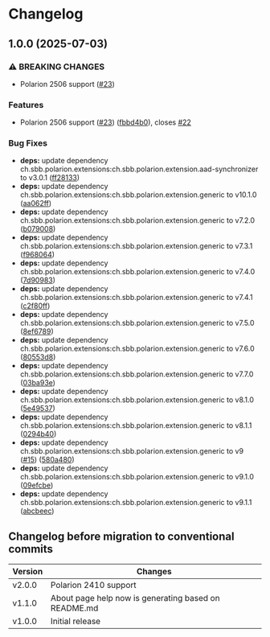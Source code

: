 # Changelog

## 1.0.0 (2025-07-03)


### ⚠ BREAKING CHANGES

* Polarion 2506 support ([#23](https://github.com/SchweizerischeBundesbahnen/ch.sbb.polarion.extension.aad-synchronizer.fake-services/issues/23))

### Features

* Polarion 2506 support ([#23](https://github.com/SchweizerischeBundesbahnen/ch.sbb.polarion.extension.aad-synchronizer.fake-services/issues/23)) ([fbbd4b0](https://github.com/SchweizerischeBundesbahnen/ch.sbb.polarion.extension.aad-synchronizer.fake-services/commit/fbbd4b0eac65aa891385d3d8f4c26ccc9f7edbd0)), closes [#22](https://github.com/SchweizerischeBundesbahnen/ch.sbb.polarion.extension.aad-synchronizer.fake-services/issues/22)


### Bug Fixes

* **deps:** update dependency ch.sbb.polarion.extensions:ch.sbb.polarion.extension.aad-synchronizer to v3.0.1 ([ff28133](https://github.com/SchweizerischeBundesbahnen/ch.sbb.polarion.extension.aad-synchronizer.fake-services/commit/ff2813344f96fbb56ba18829605960b91f0d6773))
* **deps:** update dependency ch.sbb.polarion.extensions:ch.sbb.polarion.extension.generic to v10.1.0 ([aa062ff](https://github.com/SchweizerischeBundesbahnen/ch.sbb.polarion.extension.aad-synchronizer.fake-services/commit/aa062ff0b741335f34d6a8411bcfa425344ae05e))
* **deps:** update dependency ch.sbb.polarion.extensions:ch.sbb.polarion.extension.generic to v7.2.0 ([b079008](https://github.com/SchweizerischeBundesbahnen/ch.sbb.polarion.extension.aad-synchronizer.fake-services/commit/b079008d4fd65e9052f8fcc9d6de271a0ead4734))
* **deps:** update dependency ch.sbb.polarion.extensions:ch.sbb.polarion.extension.generic to v7.3.1 ([f968064](https://github.com/SchweizerischeBundesbahnen/ch.sbb.polarion.extension.aad-synchronizer.fake-services/commit/f9680643ed72576f6d48ca3111ce751c474fe3e1))
* **deps:** update dependency ch.sbb.polarion.extensions:ch.sbb.polarion.extension.generic to v7.4.0 ([7d90983](https://github.com/SchweizerischeBundesbahnen/ch.sbb.polarion.extension.aad-synchronizer.fake-services/commit/7d9098348b022ee6c10ef98a8bc172b7b71885a8))
* **deps:** update dependency ch.sbb.polarion.extensions:ch.sbb.polarion.extension.generic to v7.4.1 ([c2f80ff](https://github.com/SchweizerischeBundesbahnen/ch.sbb.polarion.extension.aad-synchronizer.fake-services/commit/c2f80ff79d5764b283a9626882285bfc94c165a4))
* **deps:** update dependency ch.sbb.polarion.extensions:ch.sbb.polarion.extension.generic to v7.5.0 ([8ef6789](https://github.com/SchweizerischeBundesbahnen/ch.sbb.polarion.extension.aad-synchronizer.fake-services/commit/8ef6789849d78a0bd6c36e154bbcb08142396ba6))
* **deps:** update dependency ch.sbb.polarion.extensions:ch.sbb.polarion.extension.generic to v7.6.0 ([80553d8](https://github.com/SchweizerischeBundesbahnen/ch.sbb.polarion.extension.aad-synchronizer.fake-services/commit/80553d8fc7f02fb68975410a2cfca730a876c84d))
* **deps:** update dependency ch.sbb.polarion.extensions:ch.sbb.polarion.extension.generic to v7.7.0 ([03ba93e](https://github.com/SchweizerischeBundesbahnen/ch.sbb.polarion.extension.aad-synchronizer.fake-services/commit/03ba93e624de610985e95ba1172ec1fce5eb34a7))
* **deps:** update dependency ch.sbb.polarion.extensions:ch.sbb.polarion.extension.generic to v8.1.0 ([5e49537](https://github.com/SchweizerischeBundesbahnen/ch.sbb.polarion.extension.aad-synchronizer.fake-services/commit/5e49537d969aa169b2af96eb48c893048ab3501a))
* **deps:** update dependency ch.sbb.polarion.extensions:ch.sbb.polarion.extension.generic to v8.1.1 ([0294b40](https://github.com/SchweizerischeBundesbahnen/ch.sbb.polarion.extension.aad-synchronizer.fake-services/commit/0294b4029aa0c9492118114460168b49b5a19ae2))
* **deps:** update dependency ch.sbb.polarion.extensions:ch.sbb.polarion.extension.generic to v9 ([#15](https://github.com/SchweizerischeBundesbahnen/ch.sbb.polarion.extension.aad-synchronizer.fake-services/issues/15)) ([580a480](https://github.com/SchweizerischeBundesbahnen/ch.sbb.polarion.extension.aad-synchronizer.fake-services/commit/580a48088f6343f1ab5cc2071c26b6972f362e9f))
* **deps:** update dependency ch.sbb.polarion.extensions:ch.sbb.polarion.extension.generic to v9.1.0 ([09efcbe](https://github.com/SchweizerischeBundesbahnen/ch.sbb.polarion.extension.aad-synchronizer.fake-services/commit/09efcbeae9789ce259c8867bee4f12fc862eb6f0))
* **deps:** update dependency ch.sbb.polarion.extensions:ch.sbb.polarion.extension.generic to v9.1.1 ([abcbeec](https://github.com/SchweizerischeBundesbahnen/ch.sbb.polarion.extension.aad-synchronizer.fake-services/commit/abcbeec88c72156040365fa1e32e91e19e9431ba))

## Changelog before migration to conventional commits

| Version | Changes                                              |
|---------|------------------------------------------------------|
| v2.0.0  | Polarion 2410 support                                |
| v1.1.0  | About page help now is generating based on README.md |
| v1.0.0  | Initial release                                      |

